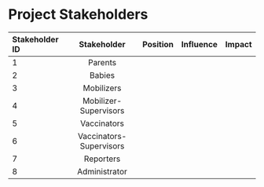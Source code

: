 # Project Stakeholders

| Stakeholder ID       | Stakeholder     | Position     | Influence     | Impact     |
| :------------- | :----------: | -----------: | -----------: | -----------: |
|  1 | Parents   |     |     |     |
|  2 | Babies   |     |     |     |
|  3 | Mobilizers   |     |     |     |
|  4 | Mobilizer-Supervisors   |     |     |     |
|  5 | Vaccinators   |     |     |     |
|  6 | Vaccinators-Supervisors   |     |     |     |
|  7 | Reporters   |     |     |     |
|  8 | Administrator   |     |     |     |

